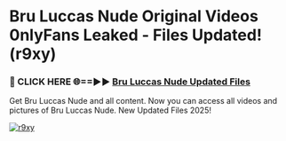 # Bru Luccas Nude Original Videos 0nlyFans Leaked - Files Updated! (r9xy)

<h3>🔴 CLICK HERE 🌐==►► <a href="https://tinyurl.com/yc6ubb5a" rel="nofollow">Bru Luccas Nude Updated Files</a></h3>

Get Bru Luccas Nude and all content. Now you can access all videos and pictures of Bru Luccas Nude. New Updated Files 2025!

[![r9xy](https://i.imgur.com/7eu0CRL.gif)](https://tinyurl.com/yc6ubb5a)
